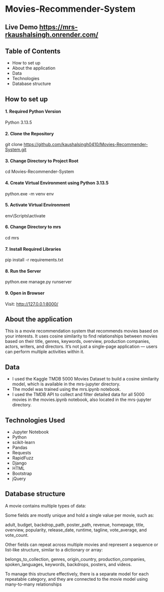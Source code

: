# Movies-Recommender-System

## Live Demo https://mrs-rkaushalsingh.onrender.com/


## Table of Contents

* How to set up
* About the application
* Data
* Technologies
* Database structure
  
## How to set up
#### 1. Required Python Version
Python 3.13.5
 
#### 2. Clone the Repository 
git clone https://github.com/kaushalsingh0410/Movies-Recommender-System.git

#### 3. Change Directory to Project Root
cd Movies-Recommender-System

#### 4. Create Virtual Environment using Python 3.13.5
python.exe -m venv env

#### 5. Activate Virtual Environment
env\Scripts\activate

#### 6. Change Directory to mrs
cd mrs

#### 7. Install Required Libraries
pip install -r requirements.txt

#### 8. Run the Server
python.exe manage.py runserver

#### 9. Open in Browser
Visit: http://127.0.0.1:8000/

## About the application
This is a movie recommendation system that recommends movies based on your interests.
It uses cosine similarity to find relationships between movies based on their title, genres, keywords, overview, production companies, actors, writers, and directors.
It’s not just a single-page application — users can perform multiple activities within it.

## Data
* I used the Kaggle TMDB 5000 Movies Dataset to build a cosine similarity model, which is available in the mrs-jupyter directory.
* The model was trained using the mrs.ipynb notebook.
* I used the TMDB API to collect and filter detailed data for all 5000 movies in the movies.ipynb notebook, also located in the mrs-jupyter directory.

## Technologies Used
* Jupyter Notebook
* Python
* scikit-learn
* Pandas
* Requests
* RapidFuzz
* Django
* HTML
* Bootstrap
* jQuery


## Database structure

A movie contains multiple types of data:

Some fields are mostly unique and hold a single value per movie, such as:

adult, budget, backdrop_path, poster_path, revenue, homepage, title, overview, popularity, release_date, runtime, tagline, vote_average, and vote_count.

Other fields can repeat across multiple movies and represent a sequence or list-like structure, similar to a dictionary or array:

belongs_to_collection, genres, origin_country, production_companies, spoken_languages, keywords, backdrops, posters, and videos.

To manage this structure effectively, there is a separate model for each repeatable category, and they are connected to the movie model using many-to-many relationships
